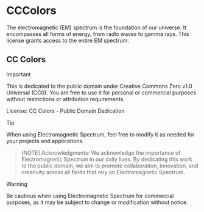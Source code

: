 # CCColors
The electromagnetic (EM) spectrum is the foundation of our universe. It encompasses all forms of energy, from radio waves to gamma rays. This license grants access to the entire EM spectrum.

## CC Colors

>[!IMPORTANT]
> This is dedicated to the public domain under Creative Commons Zero v1.0 Universal (CC0). You are free to use it for personal or commercial purposes without restrictions or attribution requirements.

License:
CC Colors - Public Domain Dedication

>[!TIP]
> When using Electromagnetic Spectrum, feel free to modify it as needed for your projects and applications.

>[NOTE]
>Acknowledgments:
We acknowledge the importance of Electromagnetic Spectrum in our daily lives. By dedicating this work to the public domain, we aim to promote collaboration, innovation, and creativity across all fields that rely on Electromagnetic Spectrum.

>[!WARNING]
> Be cautious when using Electromagnetic Spectrum for commercial purposes, as it may be subject to change or modification without notice.
